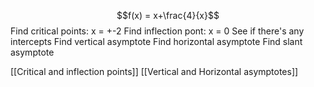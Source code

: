 
$$f(x) = x+\frac{4}{x}$$
Find critical points: x = +-2
Find inflection pont: x = 0
See if there's any intercepts
Find vertical asymptote 
Find horizontal asymptote 
Find slant asymptote 


[[Critical and inflection points]]
[[Vertical and Horizontal asymptotes]]